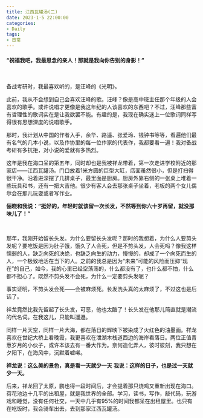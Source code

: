 ```yaml
---
title: 江西瓦罐汤(二)
date: 2023-1-5 22:00:00
categories:
- Daily
tags:
- 日常
---
```


#### “祝福我吧，我最思念的亲人！那就是我向你告别的身影！”
<br />

备战考研时，我最喜欢听的，是汪峰的《光明》。

此前，我从不会想到自己会喜欢汪峰的歌。汪峰？像是高中班主任那个年级的人会喜欢的歌手。或许说唱才更像是我这年纪的人该喜欢的东西吧？不过，汪峰那些富有哲理性的歌词实在是让我欲罢不能。有趣的是，我现在确实迷上一位歌词同样写得很有思想深度的说唱歌手。

那时，我计划从中国的作者入手，余华、路遥、张爱玲、钱钟书等等，看遍他们最有名气的几本小说，以及作协里的每一位作家的代表作，我都要看一遍！我对备战考研有多抗拒，对小说的爱就有多热烈。

这年是我在海口呆的第五年，同时却也是我被祥龙带着，第一次走进学校附近的那家店——江西瓦罐汤。门口放着1米方圆的巨型大缸，店面虽然很小，但是打扫得很干净。沿着进深摆了几排桌子，最里面是厨房。厨房外靠右侧的一张桌上堆着一些玩具和书，还有一把大吉他。很少有客人会去那张桌子坐着，老板的两个女儿偶尔会在那儿玩耍或者写作业。
<br />

**俪晓和我说：“挺好的，年轻时就该留一次长发，不然等到你六十岁再留，就没那味儿了！”**

<br />

那年，我刚开始留长头发。为什么要留长头发呢？那时的我想着，为什么人要剪头发呢？要吃饭是因为肚子饿，饿久了人会死，但是不剪头发，人会死吗？像我这样懦弱的人，缺乏向死的决绝，也缺乏向生的动力，慢慢的，却成了一个向死而生的人，一个极致地活在当下的人。之前的我总是因为“未来”可能的风险而压抑“现在”的自己，如今，我的心里已经空荡荡的，什么都没有了，也什么都不怕，什么都不担心了。既然不剪头发不会死，为什么一定要剪头发呢？

事实证明，不剪头发会死——会被麻烦死。长发洗头真的太麻烦了，不过这也是后话了。

祥龙竟然比我先留起了长头发，可恶，他也太酷了！长头发在他那儿简直就是潮流的代名词。在我这儿，只能叫邋遢。

同样一片天空，同样一片大海，都在落日的辉映下被染成了火红色的油墨画。祥龙喜欢在世纪大桥上看晚霞，我更喜欢在泄湖木栈道西边的海岸看落日。两位正值青葱岁月的小伙子，或许本该去有一番大作为。奈何造化弄人，彼时彼刻，我只想在夕阳下，在海风中，沉默着嘘唏。
<br />

**祥龙说：这么美的景色，真是看一天就少一天**
**我说：这样的日子，也是过一天就少一天。**

后来，祥龙回了太原，鹏也得一段时间后，才会提着那只烧鸡又重新出现在海口。荷花池边十几平的出租屋，就是我世界的全部。学习，读书，写作，敲代码，玩游戏和睡觉，没有任何社交，一天中几乎有95%的时间我都呆在出租屋里。也只有在吃饭时，我会骑车出去，去到那家江西瓦罐汤。